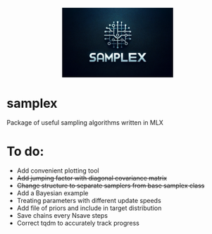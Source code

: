 <p align="center">
  <img src="samplex_logo.png" alt="GALLUMI Logo" width="50%" />
</p>

# samplex
Package of useful sampling algorithms written in MLX


# To do:

- Add convenient plotting tool
- ~~Add jumping factor with diagonal covariance matrix~~
- ~~Change structure to separate samplers from base samplex class~~
- Add a Bayesian example
- Treating parameters with different update speeds
- Add file of priors and include in target distribution
- Save chains every Nsave steps
- Correct tqdm to accurately track progress